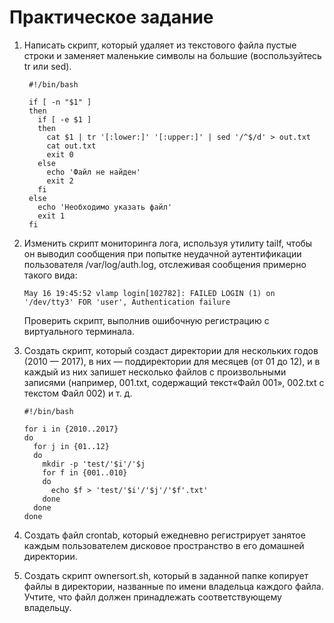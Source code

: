 # Практическое задание 

1. Написать скрипт, который удаляет из текстового файла пустые строки и заменяет маленькие символы на большие (воспользуйтесь tr или sed).
    
   ```shell script
    #!/bin/bash
    
    if [ -n "$1" ]
    then
      if [ -e $1 ]
      then
        cat $1 | tr '[:lower:]' '[:upper:]' | sed '/^$/d' > out.txt
        cat out.txt
        exit 0
      else
        echo 'Файл не найден'
        exit 2
      fi
    else
      echo 'Необходимо указать файл'
      exit 1
    fi
    ```

2. Изменить скрипт мониторинга лога, используя утилиту tailf, чтобы он выводил сообщения при попытке неудачной аутентификации пользователя /var/log/auth.log, отслеживая сообщения примерно такого вида:
    ```
   May 16 19:45:52 vlamp login[102782]: FAILED LOGIN (1) on '/dev/tty3' FOR 'user', Authentication failure
   ```
    Проверить скрипт, выполнив ошибочную регистрацию с виртуального терминала.
   
3. Создать скрипт, который создаст директории для нескольких годов (2010 — 2017), в них — поддиректории для месяцев (от 01 до 12), и в каждый из них запишет несколько файлов с произвольными записями (например, 001.txt, содержащий текст«Файл 001», 002.txt с текстом Файл 002) и т. д.

    ```shell script
    #!/bin/bash
    
    for i in {2010..2017}
    do
      for j in {01..12}
      do
        mkdir -p 'test/'$i'/'$j
        for f in {001..010}
        do
          echo $f > 'test/'$i'/'$j'/'$f'.txt'
        done
      done
    done
    ```

4. Создать файл crontab, который ежедневно регистрирует занятое каждым пользователем дисковое пространство в его домашней директории. 

5.  Создать скрипт ownersort.sh, который в заданной папке копирует файлы в директории, названные по имени владельца каждого файла. Учтите, что файл должен принадлежать соответствующему владельцу. 